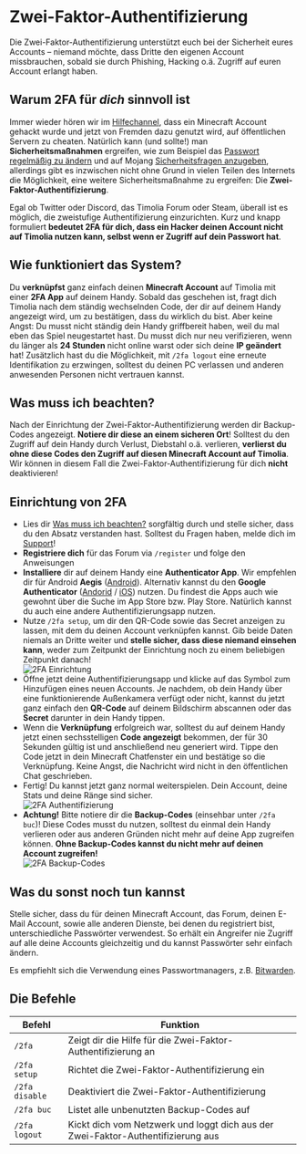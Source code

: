 # Zwei-Faktor-Authentifizierung
Die Zwei-Faktor-Authentifizierung unterstützt euch bei der Sicherheit eures Accounts – niemand möchte, dass Dritte 
den eigenen Account missbrauchen, sobald sie durch Phishing, Hacking o.ä. Zugriff auf euren Account erlangt haben.


## Warum 2FA für *dich* sinnvoll ist
Immer wieder hören wir im [Hilfechannel](/faq/#wer-supportet-mich-wenn-ich-fragen-habe), dass ein Minecraft Account gehackt wurde und jetzt von Fremden dazu genutzt 
wird, auf öffentlichen Servern zu cheaten. Natürlich kann (und sollte!) man **Sicherheitsmaßnahmen** ergreifen, wie zum 
Beispiel das [Passwort regelmäßig zu ändern](https://www.minecraft.net/de-de/profile) und auf Mojang 
[Sicherheitsfragen anzugeben](https://account.mojang.com/me/settings), allerdings gibt es inzwischen nicht ohne Grund 
in vielen Teilen des Internets die Möglichkeit, eine weitere Sicherheitsmaßnahme zu ergreifen:
Die **Zwei-Faktor-Authentifizierung**.

Egal ob Twitter oder Discord, das Timolia Forum oder Steam, überall ist es möglich, die zweistufige Authentifizierung einzurichten.
Kurz und knapp formuliert **bedeutet 2FA für dich, dass ein Hacker deinen Account nicht auf Timolia nutzen kann, 
selbst wenn er Zugriff auf dein Passwort hat**.


## Wie funktioniert das System?
Du **verknüpfst** ganz einfach deinen **Minecraft Account** auf Timolia mit einer **2FA App** auf deinem Handy.
Sobald das geschehen ist, fragt dich Timolia nach dem ständig wechselnden Code, der dir auf deinem Handy angezeigt wird, um zu bestätigen, dass du wirklich du bist.
Aber keine Angst: Du musst nicht ständig dein Handy griffbereit haben, weil du mal eben das Spiel neugestartet hast. 
Du musst dich nur neu verifizieren, wenn du länger als **24 Stunden** nicht online warst oder sich deine **IP geändert** hat!
Zusätzlich hast du die Möglichkeit, mit `/2fa logout` eine erneute Identifikation zu erzwingen, solltest du deinen PC verlassen 
und anderen anwesenden Personen nicht vertrauen kannst.


## Was muss ich beachten?
Nach der Einrichtung der Zwei-Faktor-Authentifizierung werden dir Backup-Codes angezeigt. **Notiere dir diese an einem sicheren Ort**!
Solltest du den Zugriff auf dein Handy durch Verlust, Diebstahl o.ä. verlieren, **verlierst du ohne diese Codes den Zugriff auf 
diesen Minecraft Account auf Timolia**.
Wir können in diesem Fall die Zwei-Faktor-Authentifizierung für dich **nicht** deaktivieren!


## Einrichtung von 2FA
- Lies dir [Was muss ich beachten?](#was-muss-ich-beachten) sorgfältig durch und stelle sicher, dass du den Absatz verstanden hast. 
  Solltest du Fragen haben, melde dich im [Support](/faq/#wer-supportet-mich-wenn-ich-fragen-habe)!
- **Registriere dich** für das Forum via `/register` und folge den Anweisungen
- **Installiere** dir auf deinem Handy eine **Authenticator App**. Wir empfehlen dir für 
  Android **Aegis** ([Android](https://play.google.com/store/apps/details?id=com.beemdevelopment.aegis)). Alternativ kannst du den 
  **Google Authenticator** ([Andorid](https://play.google.com/store/apps/details?id=com.google.android.apps.authenticator2) / [iOS](https://itunes.apple.com/de/app/google-authenticator/id388497605)) nutzen. 
  Du findest die Apps auch wie gewohnt über die Suche im App Store bzw. Play Store. Natürlich kannst du auch eine andere Authentifizierungsapp nutzen.
- Nutze `/2fa setup`, um dir den QR-Code sowie das Secret anzeigen zu lassen, mit dem du deinen Account verknüpfen kannst.
  Gib beide Daten niemals an Dritte weiter und **stelle sicher, dass diese niemand einsehen kann**, weder zum Zeitpunkt der
  Einrichtung noch zu einem beliebigen Zeitpunkt danach!
  <br>
  <img alt="2FA Einrichtung" src="../img/2fa-setup.png">
- Öffne jetzt deine Authentifizierungsapp und klicke auf das Symbol zum Hinzufügen eines neuen Accounts. 
  Je nachdem, ob dein Handy über eine funktionierende Außenkamera verfügt oder nicht, kannst du jetzt ganz einfach den
  **QR-Code** auf deinem Bildschirm abscannen oder das **Secret** darunter in dein Handy tippen.
- Wenn die **Verknüpfung** erfolgreich war, solltest du auf deinem Handy jetzt einen sechsstelligen **Code angezeigt** bekommen, der für 30 Sekunden 
  gültig ist und anschließend neu generiert wird. 
  Tippe den Code jetzt in dein Minecraft Chatfenster ein und bestätige so die Verknüpfung.
  Keine Angst, die Nachricht wird nicht in den öffentlichen Chat geschrieben.
- Fertig! Du kannst jetzt ganz normal weiterspielen. Dein Account, deine Stats und deine Ränge sind sicher.
  <br>
  <img alt="2FA Authentifizierung" src="../img/2fa-authentication.png">
- **Achtung!** Bitte notiere dir die **Backup-Codes** (einsehbar unter `/2fa buc`)! Diese Codes musst du nutzen, solltest 
  du einmal dein Handy verlieren oder aus anderen Gründen nicht mehr auf deine App zugreifen können.
  **Ohne Backup-Codes kannst du nicht mehr auf deinen Account zugreifen!**
  <br>
  <img alt="2FA Backup-Codes" src="../img/2fa-backupcodes.png">


## Was du sonst noch tun kannst
Stelle sicher, dass du für deinen Minecraft Account, das Forum, deinen E-Mail Account, sowie alle anderen Dienste, bei denen
du registriert bist, unterschiedliche Passwörter verwendest. So erhält ein Angreifer nie Zugriff auf alle deine Accounts gleichzeitig
und du kannst Passwörter sehr einfach ändern.

Es empfiehlt sich die Verwendung eines Passwortmanagers, z.B. [Bitwarden](https://bitwarden.com/).


## Die Befehle

| Befehl | Funktion |
| ------ | -------- |
| `/2fa`         | Zeigt dir die Hilfe für die Zwei-Faktor-Authentifizierung an |
| `/2fa setup`   | Richtet die Zwei-Faktor-Authentifizierung ein |
| `/2fa disable` | Deaktiviert die Zwei-Faktor-Authentifizierung |
| `/2fa buc`     | Listet alle unbenutzten Backup-Codes auf |
| `/2fa logout`  | Kickt dich vom Netzwerk und loggt dich aus der Zwei-Faktor-Authentifizierung aus |
